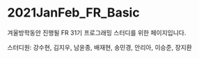 # 2021JanFeb_FR_Basic
겨울방학동안 진행될 FR 31기 프로그래밍 스터디를 위한 페이지입니다.

스터디원: 강수현, 김지우, 남윤종, 배재현, 송민경, 안리아, 이승준, 장지환

